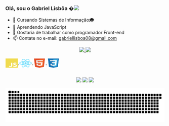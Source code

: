### Olá, sou o Gabriel Lisbôa �<img src="https://raw.githubusercontent.com/kaueMarques/kaueMarques/master/hi.gif" width="30px">

- 🧑‍ Cursando Sistemas de Informação🎓
- 📘 Aprendendo JavaScript
- 👯 Gostaria de trabalhar como programador Front-end
- 📫 Contate no e-mail: gabriellisboa08@gmail.com

<div align="center">
  <a href="https://github.com/gabriellisboa08">
  <img height="180em" src="https://github-readme-stats.vercel.app/api?username=gabriellisboa08&show_icons=true&theme=dark&include_all_commits=true&count_private=true"/>
  <img height="180em" src="https://github-readme-stats.vercel.app/api/top-langs/?username=gabriellisboa08&layout=compact&langs_count=7&theme=dark"/>
</div>
  <div style="display: inline_block"><br>
  <img align="center" alt="Rafa-Js" height="30" width="40" src="https://raw.githubusercontent.com/devicons/devicon/master/icons/javascript/javascript-plain.svg">
  <img align="center" alt="Rafa-React" height="30" width="40" src="https://raw.githubusercontent.com/devicons/devicon/master/icons/react/react-original.svg">
  <img align="center" alt="Rafa-HTML" height="30" width="40" src="https://raw.githubusercontent.com/devicons/devicon/master/icons/html5/html5-original.svg">
  <img align="center" alt="Rafa-CSS" height="30" width="40" src="https://raw.githubusercontent.com/devicons/devicon/master/icons/css3/css3-original.svg">
   
</div>

 ##
 
<div align="center"> 
  <a href="https://api.whatsapp.com/send?phone=5548996309001" target="_blank"><img src="https://img.shields.io/badge/WhatsApp-25D366?style=for-the-badge&logo=whatsapp&logoColor=white" target="_blank"></a>
  <a href="https://www.instagram.com/99lisboa/" target="_blank"><img src="https://img.shields.io/badge/-Instagram-%23E4405F?style=for-the-badge&logo=instagram&logoColor=white" target="_blank"></a> 
    <a href="https://www.linkedin.com/in/gabriel-lisb%C3%B4a-04249a209" target="_blank"><img src="https://img.shields.io/badge/-LinkedIn-%230077B5?style=for-the-badge&logo=linkedin&logoColor=white" target="_blank"></a> 
 
  ![Snake animation](https://github.com/gabriellisboa08/gabriellisboa08/blob/output/github-contribution-grid-snake.svg)
 
</div>
